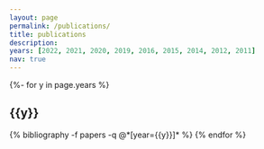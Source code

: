 ```yaml
---
layout: page
permalink: /publications/
title: publications
description: 
years: [2022, 2021, 2020, 2019, 2016, 2015, 2014, 2012, 2011]
nav: true
---
```

<!-- _pages/publications.md -->
<div class="publications">

{%- for y in page.years %}
  <h2 class="year">{{y}}</h2>
  {% bibliography -f papers -q @*[year={{y}}]* %}
{% endfor %}

</div>
